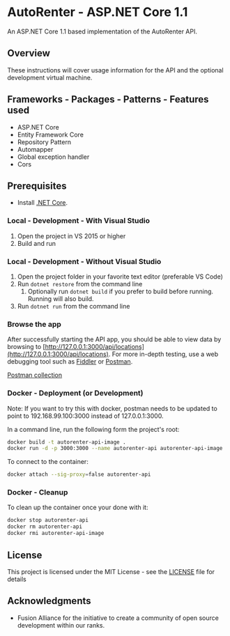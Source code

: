 # AutoRenter - ASP.NET Core 1.1

An ASP.NET Core 1.1 based implementation of the AutoRenter API.

## Overview

These instructions will cover usage information for the API and the optional development virtual machine.

## Frameworks - Packages - Patterns - Features used

- ASP.NET Core
- Entity Framework Core
- Repository Pattern
- Automapper
- Global exception handler
- Cors

## Prerequisites

- Install [.NET Core](https://www.microsoft.com/net/core).

### Local - Development - With Visual Studio

1. Open the project in VS 2015 or higher
2. Build and run

### Local - Development - Without Visual Studio

1. Open the project folder in your favorite text editor (preferable VS Code)
2. Run `dotnet restore` from the command line
   1. Optionally run `dotnet build` if you prefer to build before running. Running will also build.
3. Run `dotnet run` from the command line

### Browse the app

After successfully starting the API app, you should be able to view data by browsing to [http://127.0.0.1:3000/api/locations](http://127.0.0.1:3000/api/locations).
For more in-depth testing, use a web debugging tool such as [Fiddler](https://www.telerik.com/download/fiddler) or [Postman](https://www.getpostman.com/).

[Postman collection](https://www.getpostman.com/collections/5530fbffa46505020891)

### Docker - Deployment (or Development)

Note: If you want to try this with docker, postman needs to be updated to point to 192.168.99.100:3000 instead of 127.0.0.1:3000.

In a command line, run the following form the project's root:
```bash
docker build -t autorenter-api-image .
docker run -d -p 3000:3000 --name autorenter-api autorenter-api-image
```

To connect to the container:
```bash
docker attach --sig-proxy=false autorenter-api
```

### Docker - Cleanup

To clean up the container once your done with it:
```bash
docker stop autorenter-api
docker rm autorenter-api
docker rmi autorenter-api-image
```

## License

This project is licensed under the MIT License - see the [LICENSE](LICENSE) file for details

## Acknowledgments

* Fusion Alliance for the initiative to create a community of open source development within our ranks.
